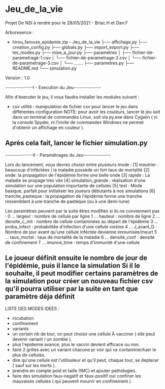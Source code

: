 # Jeu_de_la_vie

Projet De NSI à  rendre pour le 28/05/2021 - Briac.H et Dan.F

Arboresence :
   - hirou_farouze_epidemie.zip
    - Jeu_de_la_vie
        ├── affichage.py
        ├── creation_config.py
        ├── globals.py
        ├── import_export.py
        ├── les_modes.py
        ├── mise_a_jour.py
        ├── parametres
        │   ├── fichier-de-parametrage-1.csv
        │   └── fichier-de-parametrage-2.csv
        │   └── fichier-de-parametrage-3.csv
        │   └── .......
        ├── parametres.py
        ├── README.md
        └── simulation.py

Version : 1.0

--------------I - Execution du Jeu--------------

Afin d'éxecuter le jeu, il vous faudra installer les modules suivant :
- csv
utilité : manipulation de fichier csv pour lancer le jeu dans différentes configuration
NOTE: pour avoir les couleurs, lancer le jeu soit dans un terminal de commandes Linux,
soit via py.exe dans Cygwin ( ni la console Spyder, ni l'invite de commandes Windows ne permet d'obtenir un affichage en couleur ).

Après cela fait, lancer le fichier simulation.py 
------------------------------------------------


--------------II - Paramétrages du Jeu--------------

Lors du lancement, vous devrez choisir entre plusieurs mode :
[1] meutrier : beaucoup d'inféctées | la maladie possède un fort taux de mortalité
[2] onde: la propagation de l'épidémie forme une belle onde
[3] rapide : La maladie se propage très vite
[4] simulation_grande : réalisation d'une simulation sur une population importante de cellules
[5] test : Mode basique, parfait pour initialiser les joueurs débutants à nos simulations
[6] tranche_pasteque : la propagation de l'épidémie forme une tranche ressemblant à une tranche de pastèque (ou à une demi-lune)

Les paramètres peuvent par la suite êtres modifiés si ils ne conviennent pas :
0 ... largeur : nombre de cellule par ligne
1 ... hauteur : nombre de ligne
2 ... densite_c_init : nombre de cellule contaminées au départ de l'épidémie
3 ... proba_infect : probabilitée d'infection d'une cellule voisine
4 ... J_avant_G : Nombre de jour avant qu'une cellule inféctée devienne immunisée/meurt
5 ... taux_mortal : taux de mortalité de la maladie
6 ... densité_conf : densité de confinement
7 ... imunne_time : temps d'immunité d'une cellule

Le joueur définit ensuite le nombre de jour de l'épidémie, puis il lance la simulation
Si il le souhaite, il peut modifier certains paramètres de la simulation pour créer un nouveau fichier csv qu'il pourra utiliser par la suite en tant que paramètre déja définit
----------------------------------------------------


LISTE DES MODES IDEES :
- incubation
- confinement
- variants
- un certain nb de tour, on peut choisir une cellule Ã  vacciner ( elle peut devenir variant / un zombie ).
- plus l'epidemie avance, plus le vaccin devient efficace ou non.
- faire 2 grilles avec un variant chacune pr voir qui va contaminer/tuer le plus de cellules.
- dire qu'une cellule est l'utilisateur et qu'il peut, chaque tour, se deplacer ( sauf sur les morts ).
- prendre en compte poid et taille (IMC) et ajouter pathologies. 
- faire des simulation faux-negatif et faux-positif our confiner les mauvaises cellules ( qui peuvent mourrir en confinement ).
